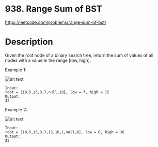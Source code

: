 # 938. Range Sum of BST

https://leetcode.com/problems/range-sum-of-bst/

# Description

Given the root node of a binary search tree, return the sum of values of all nodes with a value in the range [low, high].

Example 1:

![alt text](https://assets.leetcode.com/uploads/2020/11/05/bst1.jpg)
```
Input:
root = [10,5,15,3,7,null,18], low = 7, high = 15
Output:
32
```

Example 2:

![alt text](https://assets.leetcode.com/uploads/2020/11/05/bst2.jpg)
```
Input:
root = [10,5,15,3,7,13,18,1,null,6], low = 6, high = 10
Output:
23
```
